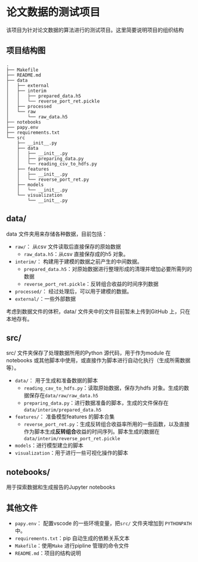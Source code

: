 # 论文数据的测试项目

该项目为针对论文数据的算法进行的测试项目。这里简要说明项目的组织结构

## 项目结构图

```shell
.
├── Makefile
├── README.md
├── data
│   ├── external
│   ├── interim
│   │   ├── prepared_data.h5
│   │   └── reverse_port_ret.pickle
│   ├── processed
│   └── raw
│       └── raw_data.h5
├── notebooks
├── papy.env
├── requirements.txt
└── src
    ├── __init__.py
    ├── data
    │   ├── __init__.py
    │   ├── preparing_data.py
    │   └── reading_csv_to_hdfs.py
    ├── features
    │   ├── __init__.py
    │   └── reverse_port_ret.py
    ├── models
    │   └── __init__.py
    └── visualization
        └── __init__.py
```

## data/

data 文件夹用来存储各种数据，目前包括：

* `raw/`： 从csv 文件读取后直接保存的原始数据
  * `raw_data.h5`：从csv 直接保存成的h5 对象。
* `interim/`： 构建用于建模的数据之前产生的中间数据。
  * `prepared_data.h5`：对原始数据进行整理形成的清理并增加必要所需列的数据
  * `reverse_port_ret.pickle`：反转组合收益的时间序列数据
* `processed/`： 经过处理后，可以用于建模的数据。
* `external/`：一些外部数据

考虑到数据文件的体积，data/ 文件夹中的文件目前暂未上传到GitHub  上，只在本地存有。

## src/

src/ 文件夹保存了处理数据所用的Python 源代码，用于作为module 在notebooks 或其他脚本中使用，或直接作为脚本进行自动化执行（生成所需数据等）。

* `data/`： 用于生成和准备数据的脚本
  * `reading_cav_to_hdfs.py`：读取原始数据，保存为hdfs 对象。生成的数据保存在`data/raw/raw_data.h5`
  * `preparing_data.py`：进行数据准备的脚本，生成的文件保存在`data/interim/prepared_data.h5`
* `features/`： 准备模型features 的脚本合集
  * `reverse_port_ret.py`：生成反转组合收益率所用的一些函数，以及直接作为脚本生成**反转组合**收益的时间序列。脚本生成的数据在`data/interim/reverse_port_ret.pickle`
* `models`：进行模型建立的脚本
* `visualization`：用于进行一些可视化操作的脚本

## notebooks/

用于探索数据和生成报告的Jupyter notebooks

## 其他文件

* `papy.env`： 配置vscode 的一些环境变量，把`src/` 文件夹增加到 `PYTHONPATH` 中。
* `requirements.txt`：pip 自动生成的依赖关系文本
* `Makefile`：使用`Make` 进行pipline 管理的命令文件
* `README.md`：项目的结构说明